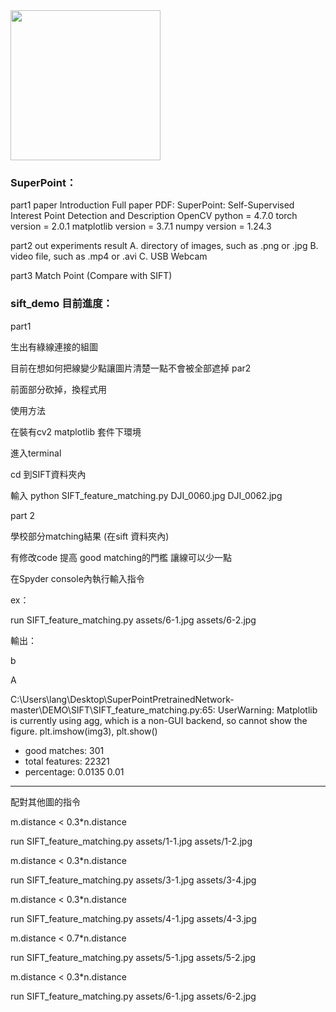 <img src="assets/magicleap.png" width="240">

### SuperPoint：
part1 paper Introduction
Full paper PDF: SuperPoint: Self-Supervised Interest Point Detection and Description
OpenCV python = 4.7.0
torch version = 2.0.1
matplotlib version = 3.7.1
numpy version = 1.24.3

part2 out experiments result
A. directory of images, such as .png or .jpg
B. video file, such as .mp4 or .avi
C. USB Webcam


part3 Match Point (Compare with SIFT)


### sift_demo 目前進度：
part1 

生出有綠線連接的組圖

目前在想如何把線變少點讓圖片清楚一點不會被全部遮掉
par2

前面部分砍掉，換程式用 

使用方法

在裝有cv2 matplotlib 套件下環境

進入terminal

cd 到SIFT資料夾內

輸入 python SIFT_feature_matching.py DJI_0060.jpg DJI_0062.jpg

part 2

學校部分matching結果 (在sift 資料夾內)

有修改code 提高 good matching的門檻 讓線可以少一點

在Spyder console內執行輸入指令

ex：

run SIFT_feature_matching.py assets/6-1.jpg assets/6-2.jpg

輸出：

b

A

C:\Users\lang\Desktop\SuperPointPretrainedNetwork-master\DEMO\SIFT\SIFT_feature_matching.py:65: UserWarning: Matplotlib is currently using agg, which is a non-GUI backend, so cannot show the figure.
  plt.imshow(img3), plt.show()
  - good matches: 301
  - total features: 22321
  - percentage: 0.0135
0.01
----------------------------
配對其他圖的指令

m.distance < 0.3*n.distance

run SIFT_feature_matching.py assets/1-1.jpg assets/1-2.jpg

m.distance < 0.3*n.distance

run SIFT_feature_matching.py assets/3-1.jpg assets/3-4.jpg

m.distance < 0.3*n.distance

run SIFT_feature_matching.py assets/4-1.jpg assets/4-3.jpg

m.distance < 0.7*n.distance

run SIFT_feature_matching.py assets/5-1.jpg assets/5-2.jpg

m.distance < 0.3*n.distance

run SIFT_feature_matching.py assets/6-1.jpg assets/6-2.jpg
